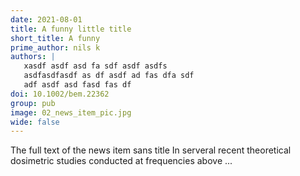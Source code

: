 ```yaml
---
date: 2021-08-01
title: A funny little title
short_title: A funny
prime_author: nils k
authors: |
   xasdf asdf asd fa sdf asdf asdfs 
   asdfasdfasdf as df asdf ad fas dfa sdf
   adf asdf asd fasd fas df
doi: 10.1002/bem.22362
group: pub
image: 02_news_item_pic.jpg
wide: false
---
```

The full text of the news item sans title
In serveral recent theoretical dosimetric studies conducted at frequencies above ... 
